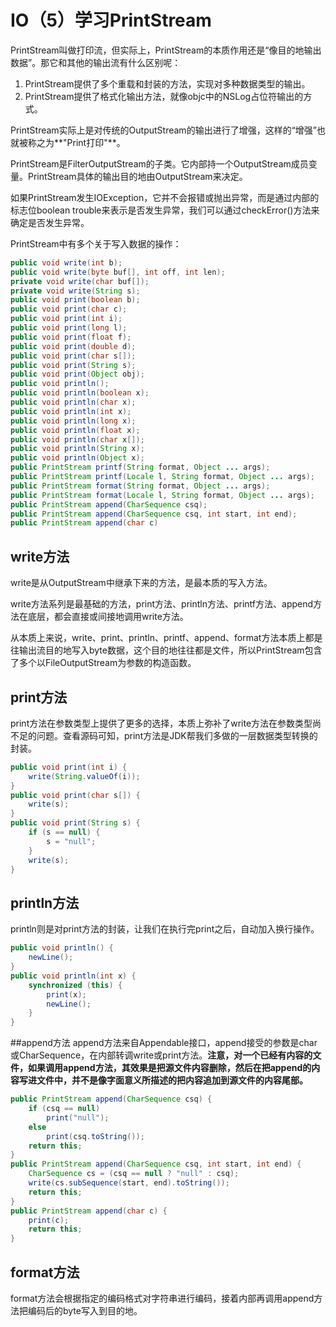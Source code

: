 # IO（5）学习PrintStream
PrintStream叫做打印流，但实际上，PrintStream的本质作用还是“像目的地输出数据”。那它和其他的输出流有什么区别呢：

1. PrintStream提供了多个重载和封装的方法，实现对多种数据类型的输出。
2. PrintStream提供了格式化输出方法，就像objc中的NSLog占位符输出的方式。

PrintStream实际上是对传统的OutputStream的输出进行了增强，这样的“增强”也就被称之为**"Print打印"**。

PrintStream是FilterOutputStream的子类。它内部持一个OutputStream成员变量。PrintStream具体的输出目的地由OutputStream来决定。

如果PrintStream发生IOException，它并不会报错或抛出异常，而是通过内部的标志位boolean trouble来表示是否发生异常，我们可以通过checkError()方法来确定是否发生异常。

PrintStream中有多个关于写入数据的操作：

```java
public void write(int b);
public void write(byte buf[], int off, int len);
private void write(char buf[]);
private void write(String s);
public void print(boolean b);
public void print(char c);
public void print(int i);
public void print(long l);
public void print(float f);
public void print(double d);
public void print(char s[]);
public void print(String s);
public void print(Object obj);
public void println();
public void println(boolean x);
public void println(char x);
public void println(int x);
public void println(long x);
public void println(float x);
public void println(char x[]);
public void println(String x);
public void println(Object x);
public PrintStream printf(String format, Object ... args);
public PrintStream printf(Locale l, String format, Object ... args);
public PrintStream format(String format, Object ... args);
public PrintStream format(Locale l, String format, Object ... args);
public PrintStream append(CharSequence csq);
public PrintStream append(CharSequence csq, int start, int end);
public PrintStream append(char c)
```

## write方法
write是从OutputStream中继承下来的方法，是最本质的写入方法。

write方法系列是最基础的方法，print方法、println方法、printf方法、append方法在底层，都会直接或间接地调用write方法。

从本质上来说，write、print、println、printf、append、format方法本质上都是往输出流目的地写入byte数据，这个目的地往往都是文件，所以PrintStream包含了多个以FileOutputStream为参数的构造函数。


## print方法
print方法在参数类型上提供了更多的选择，本质上弥补了write方法在参数类型尚不足的问题。查看源码可知，print方法是JDK帮我们多做的一层数据类型转换的封装。

```java
public void print(int i) {
    write(String.valueOf(i));
}
public void print(char s[]) {
    write(s);
}
public void print(String s) {
    if (s == null) {
        s = "null";
    }
    write(s);
}
```

## println方法
println则是对print方法的封装，让我们在执行完print之后，自动加入换行操作。

```java
public void println() {
    newLine();
}
public void println(int x) {
    synchronized (this) {
        print(x);
        newLine();
    }
}
```

##append方法
append方法来自Appendable接口，append接受的参数是char或CharSequence，在内部转调write或print方法。**注意，对一个已经有内容的文件，如果调用append方法，其效果是把源文件内容删除，然后在把append的内容写进文件中，并不是像字面意义所描述的把内容追加到源文件的内容尾部。**

```java
public PrintStream append(CharSequence csq) {
    if (csq == null)
        print("null");
    else
        print(csq.toString());
    return this;
}
public PrintStream append(CharSequence csq, int start, int end) {
    CharSequence cs = (csq == null ? "null" : csq);
    write(cs.subSequence(start, end).toString());
    return this;
}
public PrintStream append(char c) {
    print(c);
    return this;
}
```

## format方法
format方法会根据指定的编码格式对字符串进行编码，接着内部再调用append方法把编码后的byte写入到目的地。